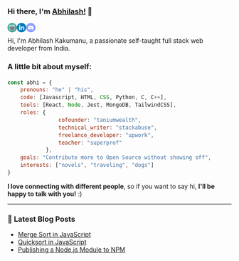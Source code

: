 ### Hi there, I'm [Abhilash!](https://abhilash-portfolio.netlify.app/) 👋

<a href="https://abhilash-portfolio.netlify.app/">
  <img align="left" alt="Abhilash Kakumanu | Portfolio" width="21px" src="https://raw.githubusercontent.com/abhilashkakumanu1/abhilashkakumanu1/master/assets/website.svg"/>
</a>
<a href="https://www.linkedin.com/in/abhilash1998/">
  <img align="left" alt="Abhilash Kakumanu | LinkedIn" width="21px" src= "https://raw.githubusercontent.com/abhilashkakumanu1/abhilashkakumanu1/master/assets/linkedin.svg"/>
</a>
<a href="https://discordapp.com/users/758980069908676638">
  <img align="left" alt="Abhilash Kakumanu | Discord" width="21px" src= "https://raw.githubusercontent.com/abhilashkakumanu1/abhilashkakumanu1/master/assets/discord.svg"/>
</a>

<br />

Hi, I'm Abhilash Kakumanu, a passionate self-taught full stack web developer from India.

### A little bit about myself:

```javascript
const abhi = {
    pronouns: "he" | "his",    
    code: [Javascript, HTML, CSS, Python, C, C++],
    tools: [React, Node, Jest, MongoDB, TailwindCSS],
    roles: {
                cofounder: "taniumwealth",
                technical_writer: "stackabuse",
                freelance_developer: "upwork",
                teacher: "superprof"
            },
    goals: "Contribute more to Open Source without showing off",
    interests: ["novels", "traveling", "dogs"]
}
```
<b>I love connecting with different people</b>, so if you want to say hi, <b>I'll be happy to talk with you!</b> :)</em>

---

### 📕 Latest Blog Posts
<!-- BLOG-POST-LIST:START -->
- [Merge Sort in JavaScript](https://stackabuse.com/merge-sort-in-javascript/)
- [Quicksort in JavaScript](https://stackabuse.com/quicksort-in-javascript/)
- [Publishing a Node.js Module to NPM](https://stackabuse.com/publishing-a-nodejs-module-to-npm/)
<!-- BLOG-POST-LIST:END --> 